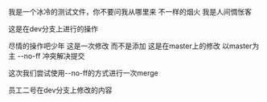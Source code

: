 我是一个冰冷的测试文件，你不要问我从哪里来
不一样的烟火
我是人间惆怅客




这是在dev分支上进行的操作

尽情的操作吧少年 这是一次修改 而不是添加 这是在master上的修改 以master为主 --no-ff 冲突解决提交


这次我们尝试使用--no-ff的方式进行一次merge


员工二号在dev分支上修改的内容
